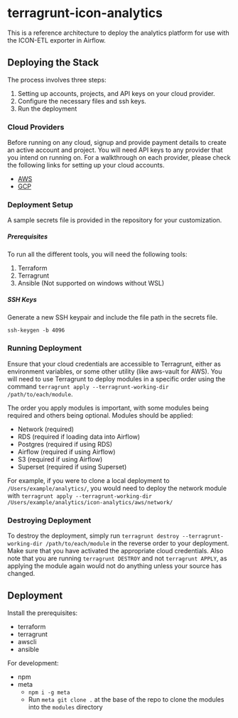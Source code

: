 # terragrunt-icon-analytics

This is a reference architecture to deploy the analytics platform for use with the ICON-ETL exporter in Airflow.

## Deploying the Stack 

The process involves three steps:

1. Setting up accounts, projects, and API keys on your cloud provider. 
1. Configure the necessary files and ssh keys. 
1. Run the deployment

### Cloud Providers  

Before running on any cloud, signup and provide payment details to create an active account and project.
You will need API keys to any provider that you intend on running on.
For a walkthrough on each provider, please check the following links for setting up your cloud accounts. 
 
 - [AWS](https://www.notion.so/insightx/AWS-API-Keys-Tutorial-175fa12e9b5b43509235a97fca275653)
 - [GCP](https://www.notion.so/insightx/GCP-API-Keys-Tutorial-f4a265539a6b47eeb5a6fc01a0ba3a77)
 
### Deployment Setup
 
 A sample secrets file is provided in the repository for your customization.
 
##### Prerequisites  
 
 To run all the different tools, you will need the following tools:
 
 1. Terraform
 1. Terragrunt 
 1. Ansible (Not supported on windows without WSL)
 
##### SSH Keys

Generate a new SSH keypair and include the file path in the secrets file.

```shell script
ssh-keygen -b 4096
```

### Running Deployment

Ensure that your cloud credentials are accessible to Terragrunt, either as environment variables, or some other utility (like aws-vault for AWS).
You will need to use Terragrunt to deploy modules in a specific order using the command `terragrunt apply --terragrunt-working-dir /path/to/each/module`.

The order you apply modules is important, with some modules being required and others being optional.
Modules should be applied:

- Network (required)
- RDS (required if loading data into Airflow)
- Postgres (required if using RDS)
- Airflow (required if using Airflow)
- S3 (required if using Airflow)
- Superset (required if using Superset)

For example, if you were to clone a local deployment to `/Users/example/analytics/`, you would need to deploy the network module with `terragrunt apply --terragrunt-working-dir /Users/example/analytics/icon-analytics/aws/network/`

### Destroying Deployment

To destroy the deployment, simply run `terragrunt destroy --terragrunt-working-dir /path/to/each/module` in the reverse order to your deployment.
Make sure that you have activated the appropriate cloud credentials.
Also note that you are running `terragrunt DESTROY` and not `terragrunt APPLY`, as applying the module again would not do anything unless your source has changed.

## Deployment

Install the prerequisites:
- terraform
- terragrunt
- awscli
- ansible

For development:
- npm
- meta
    - `npm i -g meta`
    - Run `meta git clone .` at the base of the repo to clone the modules into the `modules` directory

